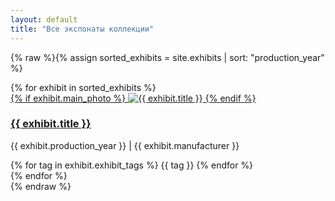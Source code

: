 ```yaml
---
layout: default
title: "Все экспонаты коллекции"
---
```


{% raw %}{% assign sorted_exhibits = site.exhibits | sort: "production_year" %}

<div class="exhibits-grid">
  {% for exhibit in sorted_exhibits %}
    <div class="exhibit-card">
      <a href="{{ exhibit.url }}">
        {% if exhibit.main_photo %}
          <img src="{{ exhibit.main_photo }}" alt="{{ exhibit.title }}" loading="lazy">
        {% endif %}
        <h3>{{ exhibit.title }}</h3>
      </a>
      <p class="meta">
        <span>{{ exhibit.production_year }}</span> | 
        <span>{{ exhibit.manufacturer }}</span>
      </p>
      <div class="tags">
        {% for tag in exhibit.exhibit_tags %}
          <span class="tag">{{ tag }}</span>
        {% endfor %}
      </div>
    </div>
  {% endfor %}
</div>{% endraw %}
